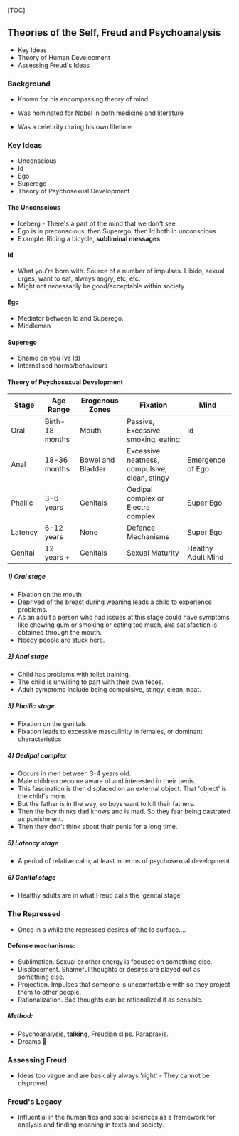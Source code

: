 [TOC]

## Theories of the Self, Freud and Psychoanalysis

+ Key Ideas
+ Theory of Human Development
+ Assessing Freud's Ideas

### Background

+ Known for his encompassing theory of mind
+ Was nominated for Nobel in both medicine and literature

+ Was a celebrity during his own lifetime

### Key Ideas

+ Unconscious
+ Id
+ Ego
+ Superego
+ Theory of Psychosexual Development

#### The Unconscious

+ Iceberg - There's a part of the mind that we don't see 
+ Ego is in preconscious, then Superego, then Id both in unconscious
+ Example: Riding a bicycle, **subliminal messages**

#### Id

+ What you're born with. Source of a number of impulses. Libido, sexual urges, want to eat, always angry, etc, etc.
+ Might not necessarily be good/acceptable within society

#### Ego

+ Mediator between Id and Superego.
+ Middleman

#### Superego

+ Shame on you (vs Id)
+ Internalised norms/behaviours

#### Theory of Psychosexual Development

| Stage   | Age Range       | Erogenous Zones   | Fixation                                      | Mind               |
| ------- | --------------- | ----------------- | --------------------------------------------- | ------------------ |
| Oral    | Birth-18 months | Mouth             | Passive, Excessive smoking, eating            | Id                 |
| Anal    | 18-36 months    | Bowel and Bladder | Excessive neatness, compulsive, clean, stingy | Emergence of Ego   |
| Phallic | 3-6 years       | Genitals          | Oedipal complex or Electra complex            | Super Ego          |
| Latency | 6-12 years      | None              | Defence Mechanisms                            | Super Ego          |
| Genital | 12 years +      | Genitals          | Sexual Maturity                               | Healthy Adult Mind |

##### 1) Oral stage

+ Fixation on the mouth
+ Deprived of the breast during weaning leads a child to experience problems.
+ As an adult a person who had issues at this stage could have symptoms like chewing gum or smoking or eating too much, aka satisfaction is obtained through the mouth.
+ Needy people are stuck here.

##### 2) Anal stage

+ Child has problems with toilet training.
+ The child is unwilling to part with their own feces.
+ Adult symptoms include being compulsive, stingy, clean, neat.

##### 3) Phallic stage

+ Fixation on the genitals.
+ Fixation leads to excessive masculinity in females, or dominant characteristics

##### 4) Oedipal complex

+ Occurs in men between 3-4 years old.
+ Male children become aware of and interested in their penis.
+ This fascination is then displaced on an external object. That 'object' is the child's mom.
+ But the father is in the way, so boys want to kill their fathers.
+ Then the boy thinks dad knows and is mad. So they fear being castrated as punishment.
+ Then they don't think about their penis for a long time.

##### 5) Latency stage

+ A period of relative calm, at least in terms of psychosexual development

##### 6) Genital stage

+ Healthy adults are in what Freud calls the 'genital stage'

### The Repressed

+ Once in a while the repressed desires of the Id surface....

#### Defense mechanisms:

+ Sublimation. Sexual or other energy is focused on something else.
+ Displacement. Shameful thoughts or desires are played out as something else.
+ Projection. Impulses that someone is uncomfortable with so they project them to other people.
+ Rationalization. Bad thoughts can be rationalized it as sensible.

##### Method: 

+ Psychoanalysis, **talking**, Freudian slips. Parapraxis.
+ Dreams :thought_balloon:

### Assessing Freud

+ Ideas too vague and are basically always 'right' - They cannot be disproved.

### Freud's Legacy

+ Influential in the humanities and social sciences as a framework for analysis and finding meaning in texts and society.